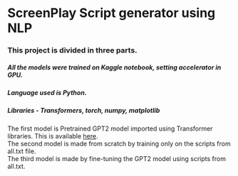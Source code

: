 # ScreenPlay Script generator using NLP

### This project is divided in three parts.
##### All the models were trained on Kaggle notebook, setting accelerator in GPU. 
##### Language used is Python.
##### Libraries - Transformers, torch, numpy, matplotlib
The first model is Pretrained GPT2 model imported using Transformer libraries. This is available [here](https://github.com/Aanal2901/ScreenPlay-Script-generator-using-NLP/blob/main/gtp2_pretrained_model.py).   
The second model is made from scratch by training only on the scripts from all.txt file.   
The third model is made by fine-tuning the GPT2 model using scripts from all.txt.

